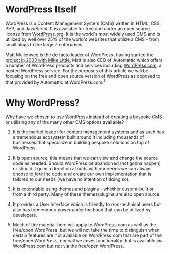 # WordPress Itself
WordPress is a Content Management System (CMS) written in HTML, CSS, PHP, and JavaScript. It is available for free and under an open source license from [WordPress.org](wordpress.org). It is the world's most widely used CMS and is utilized by well over 25% of the world's websites that utilize a CMS - from small blogs to the largest enterprises.

Matt Mullenweg is the de facto leader of WordPress, having started the [project in 2003 with Mike Little.](wordpress.org/about/) Matt is also CEO of Automattic which offers a number of WordPress products and services including [WordPress.com](wordpress.com), a hosted WordPress service. For the purposes of this article we will be focusing on the free and open source version of WordPress as opposed to that provided by Automattic at WordPress.com.<sup>1</sup>

# Why WordPress?
Why have we chosen to use WordPress instead of creating a bespoke CMS or utilizing any of the many other CMS options available?

1. It is the market leader for content management systems and as such has a tremendous ecosystem built around it including thousands of businesses that specialize in building bespoke solutions on top of WordPress.
1. It is open source, this means that we can view and change the source code as needed. Should WordPress be abandoned (not gonna happen) or should it go in a direction at odds with our needs we can always choose to *fork* the code and create our own implementation that is tailored to our needs (we have no intention of doing so).
1. It is extendable using themes and plugins - whether custom-built or from a third party. Many of these themes/plugins are also open source.
1. It provides a User Interface which is friendly to non-technical users but also has tremendous power under the hood that can be utilized by developers.



1. Much of the material here will apply to WordPress.com as well as the free/open WordPress, but we will not take the time to distinguish when certain features are not available on WordPress.com that are part of the free/open WordPress, nor will we cover functionality that is available via WordPress.com but not via the free/open WordPress.
